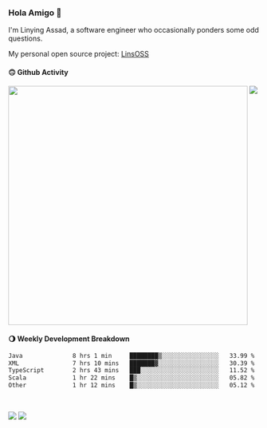 ### Hola Amigo 🤣   

I'm Linying Assad, a software engineer who occasionally ponders some odd questions.  

My personal open source project: [LinsOSS](https://github.com/linsoss)
 
#### 🙃 Github Activity 
<div>
  <img src="https://github-readme-stats.vercel.app/api?username=al-assad&show_icons=true" align="top" style="display: inline-block;" width="480"/>
  <img src="https://github-readme-stats.vercel.app/api/top-langs/?username=al-assad&hide=css,html&langs_count=8&layout=compact" align="top" style="display: inline-block;"/>
</div>

#### 🌖 Weekly Development Breakdown
<!--START_SECTION:waka-->

```txt
Java              8 hrs 1 min     ████████▒░░░░░░░░░░░░░░░░   33.99 %
XML               7 hrs 10 mins   ███████▓░░░░░░░░░░░░░░░░░   30.39 %
TypeScript        2 hrs 43 mins   ███░░░░░░░░░░░░░░░░░░░░░░   11.52 %
Scala             1 hr 22 mins    █▒░░░░░░░░░░░░░░░░░░░░░░░   05.82 %
Other             1 hr 12 mins    █▒░░░░░░░░░░░░░░░░░░░░░░░   05.12 %
```

<!--END_SECTION:waka-->

<br>

<a href="https://twitter.com/assad_lin"><img src="https://img.shields.io/badge/Twitter-@assad__lin-blue?style=flat&logo=twitter" /></a>
<a href="https://al-assad.github.io"><img src="https://img.shields.io/badge/Blogs-Linying_Assad's_Blog-yellow?style=flat&logo=github" /></a>

